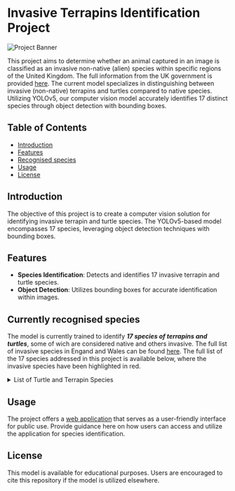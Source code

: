 # Invasive Terrapins Identification Project

![Project Banner](https://github.com/GorPiliposyan/invasive-animals/blob/main/banner_img.png)

This project aims to determine whether an animal captured in an image is classified as an invasive non-native (alien) species within specific regions of the United Kingdom. The full information from the UK government is provided [here](https://www.gov.uk/guidance/invasive-non-native-alien-animal-species-rules-in-england-and-wales). The current model specializes in distinguishing between invasive (non-native) terrapins and turtles compared to native species. Utilizing YOLOv5, our computer vision model accurately identifies 17 distinct species through object detection with bounding boxes.

## Table of Contents

- [Introduction](#introduction)
- [Features](#features)
- [Recognised species](#Recognised-species)
- [Usage](#usage)
- [License](#license)
<!-- - [Installation](#installation)-->
<!-- - [Contributing](#contributing)-->

## Introduction

The objective of this project is to create a computer vision solution for identifying invasive terrapin and turtle species. The YOLOv5-based model encompasses 17 species, leveraging object detection techniques with bounding boxes.

## Features

- **Species Identification**: Detects and identifies 17 invasive terrapin and turtle species.
- **Object Detection**: Utilizes bounding boxes for accurate identification within images.

## Currently recognised species

The model is currently trained to identify ***17 species of terrapins and turtles***, some of wich are considered native and others invasive. The full list of invasive species in Engand and Wales can be found [here](https://www.gov.uk/guidance/invasive-non-native-alien-animal-species-rules-in-england-and-wales). The full list of the 17 species addressed in this project is available below, where the invasive species have been highlighted in red.

<details>
  <summary>List of Turtle and Terrapin Species</summary>
  
  - Alligator snapping turtle
  - Common musk turtle
  - <font color="red">Cumberland slider terrapin</font>
  - European pond turtle
  - False map turtle
  - Florida red-bellied cooter
  - Map turtle
  - Mississippi map turtle
  - Mud turtle
  - Peninsula cooter
  - Razorback musk turtle
  - <font color="red">Red-eared slider terrapin</font>
  - River cooter
  - Snake necked turtle
  - Softshell turtle
  - Spotted turtle
  - <font color="red">Yellow-bellied slider terrapin</font>
  
</details>



## Usage

The project offers a [web application](https://terrapin-species-classifier.streamlit.app/) that serves as a user-friendly interface for public use. Provide guidance here on how users can access and utilize the application for species identification.

## License

This model is available for educational purposes. Users are encouraged to cite this repository if the model is utilized elsewhere.

<!--
## Installation

Provide instructions here on how to install and set up the project for use.
-->

<!--
## Contributing

Welcome contributions! Guidelines for reporting bugs, suggesting enhancements, or submitting pull requests can be found [here](link_to_contributing_guidelines).
-->



